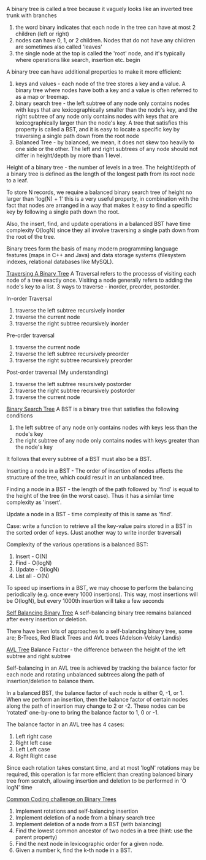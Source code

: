 A binary tree is called a tree because it vaguely looks like an inverted tree trunk with branches
1. the word binary indicates that each node in the tree can have at most 2 children (left or right)
2. nodes can have 0, 1, or 2 children. Nodes that do not have any children are sometimes also called 'leaves'
3. the single node at the top is called the 'root' node, and it's typically where operations like search, insertion etc. begin

A binary tree can have additional properties to make it more efficient:
1. keys and values - each node of the tree stores a key and a value. A binary tree where nodes have both a key and a value is often referred to as a map or treemap.
2. binary search tree - the left subtree of any node only contains nodes with keys that are lexicographically smaller than the node's key, and the right subtree of any node only contains nodes with keys that are lexicographically larger than the node's key. A tree that satisfies this property is called a BST, and it is easy to locate a specific key by traversing a single path down from the root node
3. Balanced Tree - by balanced, we mean, it does not skew too heavily to one side or the other. The left and right subtrees of any node should not differ in height/depth by more than 1 level.

Height of a binary tree - the number of levels in a tree.
The height/depth of a binary tree is defined as the length of the longest path from its root node to a leaf.

To store N records, we require a balanced binary search tree of height no larger than 'log(N) + 1' this is a very useful property, in combination with the fact that nodes are arranged in a way that makes it easy to find a specific key by following a single path down the root.

Also, the insert, find, and update operations in a balanced BST have time complexity O(logN) since they all involve traversing a single path down from the root of the tree.

Binary trees form the basis of many modern programming language features (maps in C++ and Java) and data storage systems (filesystem indexes, relational databases like MySQL).

<u>Traversing A Binary Tree</u>
A Traversal refers to the processs of visiting each node of a tree exactly once. Visiting a node generally refers to adding the node's key to a list. 3 ways to traverse - inorder, preorder, postorder.

In-order Traversal
1. traverse the left subtree recursively inorder
2. traverse the current node
3. traverse the right subtree recursively inorder

Pre-order traversal
1. traverse the current node
2. traverse the left subtree recursively preorder
3. traverse the right subtree recursively preorder

Post-order traversal (My understanding)
1. traverse the left subtree resursively postorder
2. traverse the right subtree recursively postorder
3. traverse the current node

<u>Binary Search Tree</u>
A BST is a binary tree that satisfies the following conditions
1. the left subtree of any node only contains nodes with keys less than the node's key
2. the right subtree of any node only contains nodes with keys greater than the node's key

It follows that every subtree of a BST must also be a BST.

Inserting a node in a BST - The order of insertion of nodes affects the structure of the tree, which could result in an unbalanced tree.

Finding a node in a BST -  the length of the path followed by 'find' is equal to the height of the tree (in the worst case). Thus it has a similar time complexity as 'insert'.

Update a node in a BST - time complexity of this is same as 'find'.

Case: write a function to retrieve all the key-value pairs stored in a BST in the sorted order of keys. (Just another way to write inorder traversal)

Complexity of the various operations is a balanced BST:
1. Insert - O(N)
2. Find - O(logN)
3. Update - O(logN)
4. List all - O(N)

To speed up insertions in a BST, we may choose to perform the balancing periodically (e.g. once every 1000 insertions). This way, most insertions will be O(logN), but every 1000th insertion will take a few seconds

<u>Self Balancing Binary Tree</u>
A self-balancing binary tree remains balanced after every insertion or deletion.

There have been lots of approaches to a self-balancing binary tree, some are; B-Trees, Red Black Trees and AVL trees (Adelson-Velsky Landis)

<u>AVL Tree</u>
Balance Factor - the difference between the height of the left subtree and right subtree

Self-balancing in an AVL tree is achieved by tracking the balance factor for each node and rotating unbalanced subtrees along the path of insertion/deletion to balance them.

In a balanced BST, the balance factor of each node is either 0, -1, or 1. When we perform an insertion, then the balance factor of certain nodes along the path of insertion may change to 2 or -2. These nodes can be 'rotated' one-by-one to bring the balance factor to 1, 0 or -1.

The balance factor in an AVL tree has 4 cases:
1. Left right case
2. Right left case
3. Left Left case
4. Right Right case

Since each rotation takes constant time, and at most 'logN' rotations may be required, this operation is far more efficient than creating balanced binary tree from scratch, allowing insertion and deletion to be performed in 'O logN' time

<u>Common Coding challenge on Binary Trees</u>
1. Implement rotations and self-balancing insertion
2. Implement deletion of a node from  a binary search tree
3. Implement deletion of a node from a BST (with balancing)
4. Find the lowest common ancestor of two nodes in a tree (hint: use the parent property)
5. Find the next node in lexicographic order for a given node.
6. Given a number k, find the k-th node in a BST.


